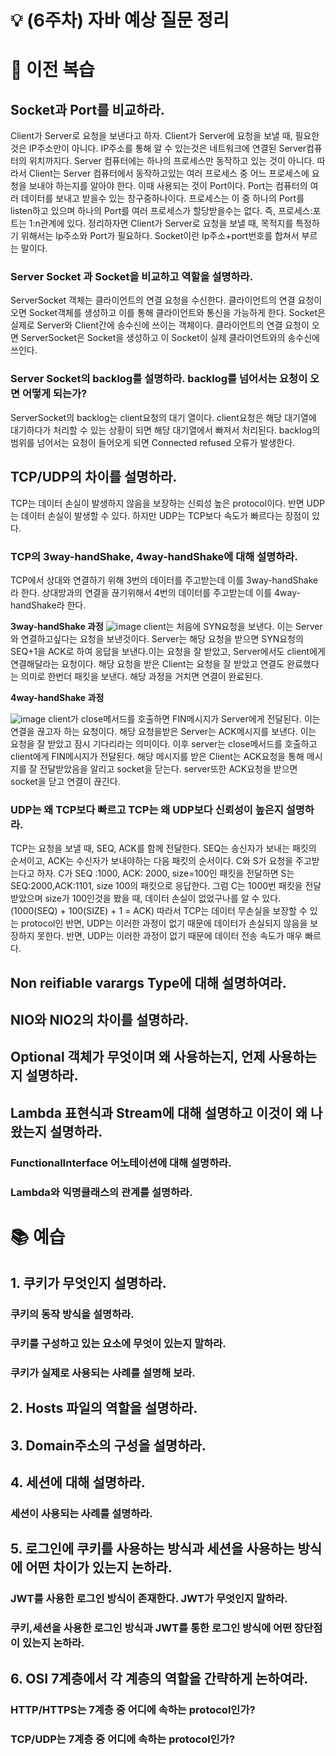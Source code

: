 # 💡 (6주차) 자바 예상 질문 정리

# 📜 이전 복습

## Socket과 Port를 비교하라.
Client가 Server로 요청을 보낸다고 하자. Client가 Server에 요청을 보낼 때, 필요한것은 IP주소만이 아니다. IP주소를 통해 알 수 있는것은 네트워크에 연결된 Server컴퓨터의 위치까지다. Server 컴퓨터에는 하나의 프로세스만 동작하고 있는 것이 아니다. 따라서 Client는 Server 컴퓨터에서 동작하고있는 여러 프로세스 중 어느 프로세스에 요청을 보내야 하는지를 알아야 한다. 이때 사용되는 것이 Port이다. Port는 컴퓨터의 여러 데이터를 보내고 받을수 있는 창구중하나이다. 프로세스는 이 중 하나의 Port를 listen하고 있으며 하나의 Port를 여러 프로세스가 할당받을수는 없다.
즉, 프로세스:포트는 1:n관계에 있다.
정리하자면 Client가 Server로 요청을 보낼 때, 목적지를 특정하기 위해서는 Ip주소와 Port가 필요하다. Socket이란 Ip주소+port번호를 합쳐서 부르는 말이다.

### Server Socket 과 Socket을 비교하고 역할을 설명하라.
ServerSocket 객체는 클라이언트의 연결 요청을 수신한다. 클라이언트의 연결 요청이 오면 Socket객체를 생성하고 이를 통해 클라이언트와 통신을 가능하게 한다.
Socket은 실제로 Server와 Client간에 송수신에 쓰이는 객체이다. 클라이언트의 연결 요청이 오면 ServerSocket은 Socket을 생성하고 이 Socket이 실제 클라이언트와의 송수신에 쓰인다.


### Server Socket의 backlog를 설명하라. backlog를 넘어서는 요청이 오면 어떻게 되는가?
ServerSocket의 backlog는 client요청의 대기 열이다. client요청은 해당 대기열에 대기하다가 처리할 수 있는 상황이 되면 해당 대기열에서 빠져서 처리된다. backlog의 범위를 넘어서는 요청이 들어오게 되면 Connected refused 오류가 발생한다.

## TCP/UDP의 차이를 설명하라.
TCP는 데이터 손실이 발생하지 않음을 보장하는 신뢰성 높은 protocol이다. 반면 UDP는 데이터 손실이 발생할 수 있다.
하지만 UDP는 TCP보다 속도가 빠르다는 장점이 있다.

### TCP의 3way-handShake, 4way-handShake에 대해 설명하라.
TCP에서 상대와 연결하기 위해 3번의 데이터를 주고받는데 이를 3way-handShake라 한다. 상대방과의 연결을 끊기위해서 4번의 데이터를 주고받는데 이를 4way-handShake라 한다.

**3way-handShake 과정**
![image](https://user-images.githubusercontent.com/46997074/236989188-d9b52f75-5181-490b-9567-57608484e5c9.png)
client는 처음에 SYN요청을 보낸다. 이는 Server와 연결하고싶다는 요청을 보낸것이다. Server는 해당 요청을 받으면 SYN요청의 SEQ+1을 ACK로 하여 응답을 보낸다.이는 요청을 잘 받았고, Server에서도 client에게 연결해달라는 요청이다. 해당 요청을 받은 Client는 요청을 잘 받았고 연결도 완료했다는 의미로 한번더 패킷을 보낸다. 해당 과정을 거치면 연결이 완료된다.

**4way-handShake 과정**

![image](https://user-images.githubusercontent.com/46997074/236989259-63427c1f-8507-4371-bc57-64432211c518.png)
client가 close메서드를 호출하면 FIN메시지가 Server에게 전달된다. 이는 연결을 끊고자 하는 요청이다. 해당 요청을받은 Server는 ACK메시지를 보낸다. 이는 요청을 잘 받았고 잠시 기다리라는 의미이다. 이후 server는 close메서드를 호출하고 client에게 FIN메시지가 전달된다. 해당 메시지를 받은 Client는 ACK요청을 통해 메시지를 잘 전달받았음을 알리고 socket을 닫는다.
server또한 ACK요청을 받으면 socket을 닫고 연결이 끊긴다.

### UDP는 왜 TCP보다 빠르고 TCP는 왜 UDP보다 신뢰성이 높은지 설명하라.
TCP는 요청을 보낼 때, SEQ, ACK를 함께 전달한다. SEQ는 송신자가 보내는 패킷의 순서이고, ACK는 수신자가 보내야하는 다음 패킷의 순서이다.
C와 S가 요청을 주고받는다고 하자. C가 SEQ :1000, ACK: 2000, size=100인 패킷을 전달하면 S는 SEQ:2000,ACK:1101, size 100의 패킷으로 응답한다.
그럼 C는 1000번 패킷을 전달받았으며 size가 100인것을 봤을 때, 데이터 손실이 없었구나를 알 수 있다. (1000(SEQ) + 100(SIZE) + 1 = ACK)
따라서 TCP는 데이터 무손실을 보장할 수 있는 protocol인 반면, UDP는 이러한 과정이 없기 때문에 데이터가 손실되지 않음을 보장하지 못한다.
반면, UDP는 이러한 과정이 없기 때문에 데이터 전송 속도가 매우 빠르다.

## Non reifiable varargs Type에 대해 설명하여라.

## NIO와 NIO2의 차이를 설명하라.

## Optional 객체가 무엇이며 왜 사용하는지, 언제 사용하는지 설명하라.

## Lambda 표현식과 Stream에 대해 설명하고 이것이 왜 나왔는지 설명하라.

### FunctionalInterface 어노테이션에 대해 설명하라.

### Lambda와 익명클래스의 관계를 설명하라.


# 📚 예습

## 1. 쿠키가 무엇인지 설명하라.

### 쿠키의 동작 방식을 설명하라.

### 쿠키를 구성하고 있는 요소에 무엇이 있는지 말하라.

### 쿠키가 실제로 사용되는 사례를 설명해 보라.

## 2. Hosts 파일의 역할을 설명하라.

## 3. Domain주소의 구성을 설명하라.

## 4. 세션에 대해 설명하라.

### 세션이 사용되는 사례를 설명하라.

## 5. 로그인에 쿠키를 사용하는 방식과 세션을 사용하는 방식에 어떤 차이가 있는지 논하라.

### JWT를 사용한 로그인 방식이 존재한다. JWT가 무엇인지 말하라.

### 쿠키,세션을 사용한 로그인 방식과 JWT를 통한 로그인 방식에 어떤 장단점이 있는지 논하라.

## 6. OSI 7계층에서 각 계층의 역할을 간략하게 논하여라.

### HTTP/HTTPS는 7계층 중 어디에 속하는 protocol인가?

### TCP/UDP는 7계층 중 어디에 속하는 protocol인가?


